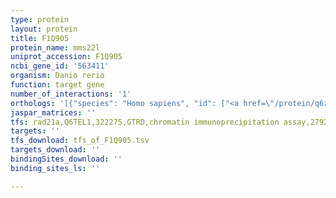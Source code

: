 ```yaml
---
type: protein
layout: protein
title: F1Q905
protein_name: mms22l
uniprot_accession: F1Q905
ncbi_gene_id: '563411'
organism: Danio rerio
function: target gene
number_of_interactions: '1'
orthologs: '[{"species": "Homo sapiens", "id": ["<a href=\"/protein/q6zrq5\">Q6ZRQ5</a>"]}, {"species": "Mus musculus", "id": ["<a href=\"/protein/b1aur6\">B1AUR6</a>"]}, {"species": "Rattus norvegicus", "id": ["<a href=\"/protein/d3zs39\">D3ZS39</a>"]}, {"species": "Drosophila melanogaster", "id": ["<a href=\"/protein/o46089\">O46089</a>"]}]'
jaspar_matrices: ''
tfs: rad21a,Q6TEL1,322275,GTRD,chromatin immunoprecipitation assay,27924024%5Buid%5D,No
targets: ''
tfs_download: tfs_of_F1Q905.tsv
targets_download: ''
bindingSites_download: ''
binding_sites_ls: ''

---
```

